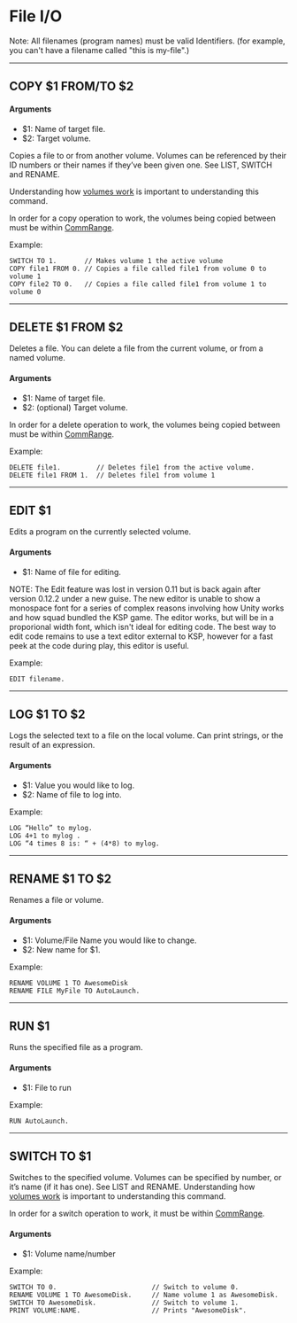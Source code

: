 File I/O
========

Note: All filenames (program names) must be valid Identifiers.  (for example, you can't have a filename called "this is my-file".)

***

## COPY $1 FROM/TO $2

#### Arguments
* $1: Name of target file.
* $2: Target volume.

Copies a file to or from another volume. Volumes can be referenced by their ID numbers or their names if they’ve been given one. See LIST, SWITCH and RENAME.

Understanding how [volumes work](../../summary_topics/volumes/index.html) is important to understanding this command.

In order for a copy operation to work, the volumes being copied between must be within [CommRange](../../summary_topics/commrange/index.html).

Example:

    SWITCH TO 1.       // Makes volume 1 the active volume
    COPY file1 FROM 0. // Copies a file called file1 from volume 0 to volume 1
    COPY file2 TO 0.   // Copies a file called file1 from volume 1 to volume 0

***

## DELETE $1 FROM $2

Deletes a file. You can delete a file from the current volume, or from a named volume.

#### Arguments
* $1: Name of target file.
* $2: (optional) Target volume.

In order for a delete operation to work, the volumes being copied between must be within [CommRange](../../summary_topics/commrange/index.html).

Example:

    DELETE file1.         // Deletes file1 from the active volume.
    DELETE file1 FROM 1.  // Deletes file1 from volume 1

***

## EDIT $1

Edits a program on the currently selected volume.

#### Arguments
* $1: Name of file for editing.

NOTE: The Edit feature was lost in version 0.11 but is back again after version 0.12.2 under a new
guise.  The new editor is unable to show a monospace font for a series of complex reasons involving
how Unity works and how squad bundled the KSP game.  The editor works, but will be in a proporional
width font, which isn't ideal for editing code.  The best way to edit code remains to use a text
editor external to KSP, however for a fast peek at the code during play, this editor is useful.

Example:

    EDIT filename.

***

## LOG $1 TO $2

Logs the selected text to a file on the local volume. Can print strings, or the result of an expression.

#### Arguments
* $1: Value you would like to log.
* $2: Name of file to log into.

Example:

    LOG “Hello” to mylog.
    LOG 4+1 to mylog .
    LOG “4 times 8 is: “ + (4*8) to mylog.

***

## RENAME $1 TO $2

Renames a file or volume.

#### Arguments
* $1: Volume/File Name you would like to change.
* $2: New name for $1.

Example:

    RENAME VOLUME 1 TO AwesomeDisk
    RENAME FILE MyFile TO AutoLaunch.

***

## RUN $1

Runs the specified file as a program.

#### Arguments
* $1: File to run

Example:

    RUN AutoLaunch.

***

## SWITCH TO $1

Switches to the specified volume. Volumes can be specified by number, or it’s name (if it has one). See LIST and RENAME.  Understanding how [volumes work](../../summary_topics/volumes/index.html) is important to understanding this command.

In order for a switch operation to work, it must be within [CommRange](../../summary_topics/commrange/index.html).

#### Arguments
* $1: Volume name/number

Example:

    SWITCH TO 0.                        // Switch to volume 0.
    RENAME VOLUME 1 TO AwesomeDisk.     // Name volume 1 as AwesomeDisk.
    SWITCH TO AwesomeDisk.              // Switch to volume 1.
    PRINT VOLUME:NAME.                  // Prints "AwesomeDisk".

